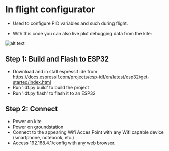 # In flight configurator

* Used to configure PID variables and such during flight.

* With this code you can also live plot debugging data from the kite:

![alt text](https://github.com/KitesForFuture/powerplant/blob/main/example_diagram.png?raw=true)

## Step 1: Build and Flash to ESP32
* Download and in stall espressif ide from https://docs.espressif.com/projects/esp-idf/en/latest/esp32/get-started/index.html
* Run 'idf.py build' to build the project
* Run 'idf.py flash' to flash it to an ESP32

## Step 2: Connect
* Power on kite
* Power on groundstation
* Connect to the appearing Wifi Acces Point with any Wifi capable device (smartphone, notebook, etc.)
* Access 192.168.4.1/config with any web browser.
